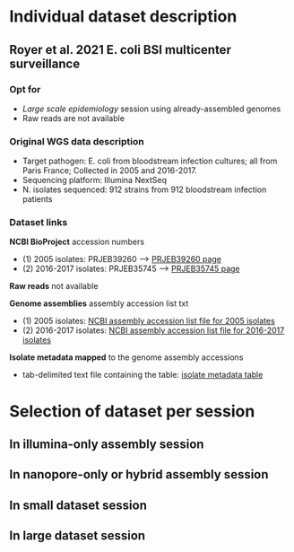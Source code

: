 
# Individual dataset description

## Royer et al. 2021 E. coli BSI multicenter surveillance

### Opt for
- *Large scale epidemiology* session using already-assembled genomes
- Raw reads are not available

### Original WGS data description
- Target pathogen: E. coli from bloodstream infection cultures; all from Paris France; Collected in 2005 and 2016-2017.
- Sequencing platform: Illumina NextSeq
- N. isolates sequenced: 912 strains from 912 bloodstream infection patients 

### Dataset links
__NCBI BioProject__ accession numbers
- (1) 2005 isolates: PRJEB39260 --> [PRJEB39260 page](https://www.ncbi.nlm.nih.gov/bioproject/PRJEB39260/) 
- (2) 2016-2017 isolates: PRJEB35745 --> [PRJEB35745 page](https://www.ncbi.nlm.nih.gov/bioproject/PRJEB35745/) 

__Raw reads__ not available

__Genome assemblies__ assembly accession list txt
- (1) 2005 isolates: [NCBI assembly accession list file for 2005 isolates](https://github.com/kihyunee/genomics_tutorial/blob/main/datasets/Royer_2021/PRJEB39260_assembly_accession_list.txt)
- (2) 2016-2017 isolates: [NCBI assembly accession list file for 2016-2017 isolates](https://github.com/kihyunee/genomics_tutorial/blob/main/datasets/Royer_2021/PRJEB35745_assembly_accession_list.txt)

__Isolate metadata mapped__ to the genome assembly accessions
- tab-delimited text file containing the table: [isolate metadata table](https://github.com/kihyunee/genomics_tutorial/blob/main/datasets/Royer_2021/TableS2_isolate_metadata.txt)



# Selection of dataset per session

## In illumina-only assembly session


## In nanopore-only or hybrid assembly session


## In small dataset session


## In large dataset session



